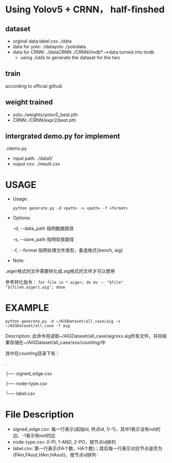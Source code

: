 # Using Yolov5 + CRNN， half-finshed
## dataset
- orginal data:label.csv   ./data
- data for yolo: ./datayolo ./yolodata
- data for CRNN: ./dataCRNN  ./CRNN/lmdb*-->data turned into lmdb
    - using ./utils to generate the dataset for the two
## train
according to official github
## weight trained
- yolo:./weights/yolov5_best.pth
- CRNN:./CRNN/expr2/best.pth
## intergrated demo.py for implement
./demo.py
- input path: ./data1/
- ouput csv: ./result.csv


# USAGE
- Usage:
  ```
  python generate.py -d <path> -s <path> -f <format>
  ```
- Options:
  
	-d, --data_path		指明数据路径
  
	-s, --save_path		指明存放路径
  
	-f, --format		指明处理文件类型，备选格式{bench, aig}

- Note:

.aiger格式的文件需要转化成.aig格式的文件才可以使用

参考转化指令：
```for file in *.aiger; do mv -- "$file" "${file%.aiger}.aig"; done```

# EXAMPLE
```
python generate.py -d ~/AIGDataset/all_case/aig -s ~/AIGDataset/all_case -f aig
```

Description: 此命令将读取~/AIGDataset/all_case/aig/xxx.aig所有文件，并将结果存储在~/AIGDataset/all_case/xxx/counting/中

其中在counting目录下有：

.

├── signed_edge.csv

├── node-type.csv

└── label.csv

# File Description
- signed_edge.csv: 每一行表示{起始id, 终点id, 1/-1}，其中1表示没有not的边，-1表示有not的边
- node-type.csv: 0-PI, 1-AND, 2-PO，按节点id排列
- label.csv: 第一行表示{FA个数，HA个数}；其后每一行表示对应节点是否为{FAin,FAout,HAin,HAout}，按节点id排列
